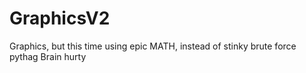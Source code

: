# GraphicsV2
 Graphics, but this time using epic MATH, instead of stinky brute force pythag
 Brain hurty
